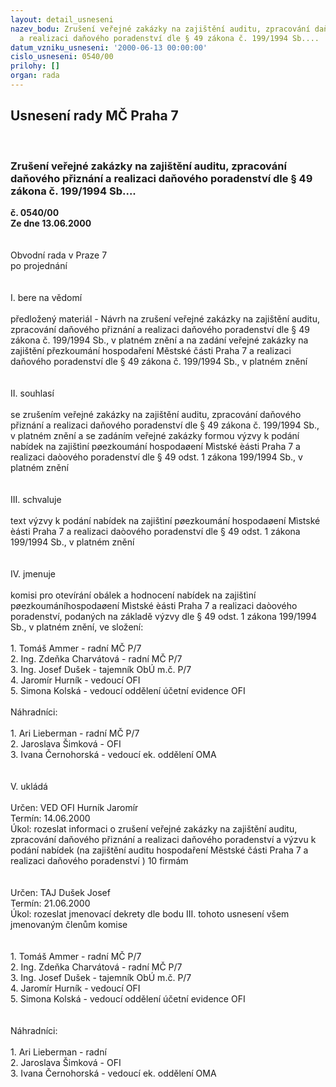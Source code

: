 ```yaml
---
layout: detail_usneseni
nazev_bodu: Zrušení veřejné zakázky na zajištění auditu, zpracování daňového přiznání
  a realizaci daňového poradenství dle § 49 zákona č. 199/1994 Sb....
datum_vzniku_usneseni: '2000-06-13 00:00:00'
cislo_usneseni: 0540/00
prilohy: []
organ: rada
---
```

<div id="ucUsn_pList" class="usn">
	<span><h2>Usnesení rady MČ Praha 7 </h2>
<br></span><div class="standBody">
<span><h3>Zrušení veřejné zakázky na zajištění auditu, zpracování daňového přiznání a realizaci daňového poradenství dle § 49 zákona č. 199/1994 Sb....</h3></span><div class="center">
		<strong>č. 0540/00</strong><br>
	</div>
<div class="center">
		<strong>Ze dne 13.06.2000</strong><br><br>
	</div>     <br>Obvodní rada v Praze 7<br>po projednání<br><br><br>I.	bere na vědomí<br><br> předložený materiál - Návrh na zrušení veřejné zakázky na zajištění auditu, zpracování daňového přiznání a realizaci daňového poradenství dle § 49 zákona č. 199/1994 Sb., v platném znění a na zadání veřejné zakázky na zajištění přezkoumání hospodaření Městské části Praha 7 a realizaci daňového poradenství dle § 49 zákona č. 199/1994 Sb., v platném znění<br><br><br>II.	souhlasí <br><br>se zrušením veřejné zakázky na zajištění auditu, zpracování daňového přiznání a realizaci daňového poradenství dle § 49 zákona č. 199/1994 Sb., v platném znění  a se zadáním veřejné zakázky formou výzvy k podání nabídek na zajištìní pøezkoumání hospodaøení Mìstské èásti Praha 7 a realizaci daòového poradenství dle § 49 odst. 1 zákona 199/1994 Sb., v platném znění<br><br><br>III.	schvaluje <br><br>text výzvy k podání nabídek na zajištìní pøezkoumání hospodaøení Mìstské èásti Praha 7 a realizaci daòového poradenství dle § 49 odst. 1 zákona 199/1994 Sb., v platném znění<br><br><br>IV.	jmenuje<br><br>komisi pro otevírání obálek a hodnocení nabídek na zajištìní pøezkoumáníhospodaøení Mìstské èásti Praha 7 a realizaci daòového poradenství, podaných na základě výzvy dle § 49 odst. 1 zákona 199/1994 Sb., v platném znění, ve složení:<br><br>	     1. Tomáš Ammer - radní MČ P/7<br>             2. Ing. Zdeňka Charvátová - radní MČ P/7<br>             3. Ing. Josef Dušek - tajemník ObÚ m.č. P/7<br>             4. Jaromír Hurník - vedoucí OFI<br>             5. Simona Kolská - vedoucí oddělení účetní evidence OFI<br>	  <br>Náhradníci:<br>         <br>             1. Ari Lieberman - radní MČ P/7<br>             2. Jaroslava Šimková - OFI<br>             3. Ivana Černohorská - vedoucí ek. oddělení OMA<br>            <br>            <br>V.       ukládá <br><br> Určen:	     	VED OFI Hurník Jaromír<br>Termín: 14.06.2000<br>Úkol:	rozeslat informaci o zrušení veřejné zakázky na zajištění auditu, zpracování daňového přiznání a realizaci daňového poradenství a výzvu k podání nabídek (na zajištění auditu hospodaření Městské části Praha 7 a realizaci daňového poradenství ) 10 firmám<br> <br><br> Určen:	     	TAJ Dušek Josef<br>Termín: 21.06.2000<br>Úkol:	rozeslat jmenovací dekrety dle bodu III. tohoto usnesení všem jmenovaným členům komise<br> <br><br>	 1. Tomáš Ammer - radní MČ P/7<br>             2. Ing. Zdeňka Charvátová - radní MČ P/7<br> 3. Ing. Josef Dušek - tajemník ObÚ m.č. P/7<br>             4. Jaromír Hurník - vedoucí OFI<br>             5. Simona Kolská - vedoucí oddělení účetní evidence OFI<br><br><br>Náhradníci:<br><br>             1. Ari Lieberman - radní<br>             2. Jaroslava Šimková - OFI<br>             3. Ivana Černohorská - vedoucí ek. oddělení OMA<br><br>
</div>
</div>